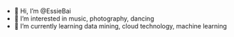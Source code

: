 - 👋 Hi, I’m @EssieBai
- 👀 I’m interested in music, photography, dancing
- 🌱 I’m currently learning data mining, cloud technology, machine learning

<!---
EssieBai/EssieBai is a ✨ special ✨ repository because its `README.md` (this file) appears on your GitHub profile.
You can click the Preview link to take a look at your changes.
--->
